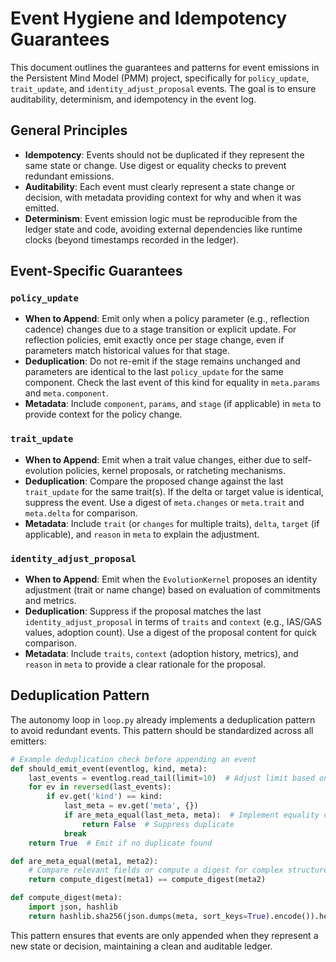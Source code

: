 # Event Hygiene and Idempotency Guarantees

This document outlines the guarantees and patterns for event emissions in the Persistent Mind Model (PMM) project, specifically for `policy_update`, `trait_update`, and `identity_adjust_proposal` events. The goal is to ensure auditability, determinism, and idempotency in the event log.

## General Principles

- **Idempotency**: Events should not be duplicated if they represent the same state or change. Use digest or equality checks to prevent redundant emissions.
- **Auditability**: Each event must clearly represent a state change or decision, with metadata providing context for why and when it was emitted.
- **Determinism**: Event emission logic must be reproducible from the ledger state and code, avoiding external dependencies like runtime clocks (beyond timestamps recorded in the ledger).

## Event-Specific Guarantees

### `policy_update`

- **When to Append**: Emit only when a policy parameter (e.g., reflection cadence) changes due to a stage transition or explicit update. For reflection policies, emit exactly once per stage change, even if parameters match historical values for that stage.
- **Deduplication**: Do not re-emit if the stage remains unchanged and parameters are identical to the last `policy_update` for the same component. Check the last event of this kind for equality in `meta.params` and `meta.component`.
- **Metadata**: Include `component`, `params`, and `stage` (if applicable) in `meta` to provide context for the policy change.

### `trait_update`

- **When to Append**: Emit when a trait value changes, either due to self-evolution policies, kernel proposals, or ratcheting mechanisms.
- **Deduplication**: Compare the proposed change against the last `trait_update` for the same trait(s). If the delta or target value is identical, suppress the event. Use a digest of `meta.changes` or `meta.trait` and `meta.delta` for comparison.
- **Metadata**: Include `trait` (or `changes` for multiple traits), `delta`, `target` (if applicable), and `reason` in `meta` to explain the adjustment.

### `identity_adjust_proposal`

- **When to Append**: Emit when the `EvolutionKernel` proposes an identity adjustment (trait or name change) based on evaluation of commitments and metrics.
- **Deduplication**: Suppress if the proposal matches the last `identity_adjust_proposal` in terms of `traits` and `context` (e.g., IAS/GAS values, adoption count). Use a digest of the proposal content for quick comparison.
- **Metadata**: Include `traits`, `context` (adoption history, metrics), and `reason` in `meta` to provide a clear rationale for the proposal.

## Deduplication Pattern

The autonomy loop in `loop.py` already implements a deduplication pattern to avoid redundant events. This pattern should be standardized across all emitters:

```python
# Example deduplication check before appending an event
def should_emit_event(eventlog, kind, meta):
    last_events = eventlog.read_tail(limit=10)  # Adjust limit based on context
    for ev in reversed(last_events):
        if ev.get('kind') == kind:
            last_meta = ev.get('meta', {})
            if are_meta_equal(last_meta, meta):  # Implement equality check or digest
                return False  # Suppress duplicate
            break
    return True  # Emit if no duplicate found

def are_meta_equal(meta1, meta2):
    # Compare relevant fields or compute a digest for complex structures
    return compute_digest(meta1) == compute_digest(meta2)

def compute_digest(meta):
    import json, hashlib
    return hashlib.sha256(json.dumps(meta, sort_keys=True).encode()).hexdigest()
```

This pattern ensures that events are only appended when they represent a new state or decision, maintaining a clean and auditable ledger.
